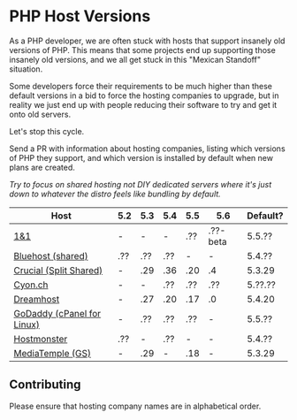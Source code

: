 # PHP Host Versions

As a PHP developer, we are often stuck with hosts that support insanely old versions of PHP. This means that some
projects end up supporting those insanely old versions, and we all get stuck in this "Mexican Standoff" situation.

Some developers force their requirements to be much higher than these default versions in a bid to force the hosting
companies to upgrade, but in reality we just end up with people reducing their software to try and get it onto old 
servers.

Let's stop this cycle.

Send a PR with information about hosting companies, listing which versions of PHP they support, and which version
is installed by default when new plans are created.

_Try to focus on shared hosting not DIY dedicated servers where it's just down to whatever the distro feels like bundling by default._

Host                         |  5.2  |  5.3  |  5.4  |  5.5  |  5.6  | Default?
---------------------------- | ----- | ----- | ----- | ----- | ----- | --------
[1&1]                        |   -   |   -   |   -   |  .??  | .??-beta | 5.5.??
[Bluehost (shared)]          |  .??  |  .??  |  .??  |   -   |   -   | 5.4.??
[Crucial (Split Shared)]     |   -   |  .29  |  .36  |  .20  |  .4   | 5.3.29
[Cyon.ch]                    |   -   |   -   |  .??  |  .??  |  .??  | 5.??.??
[Dreamhost]                  |   -   |  .27  |  .20  |  .17  |  .0   | 5.4.20
[GoDaddy (cPanel for Linux)] |   -   |  .??  |  .??  |  .??  |   -   | 5.5.??
[Hostmonster]                |  .??  |   -   |  .??  |   -   |   -   | 5.4.??
[MediaTemple (GS)]           |   -   |  .29  |   -   |  .18  |   -   | 5.3.29

[1&1]: http://www.1and1.com/web-hosting#info-list
[Bluehost (shared)]: http://www.bluehost.com/shared
[Crucial (Split Shared)]: http://www.crucialwebhost.com/hosting/split-shared/
[Cyon.ch]: http://www.cyon.ch/webhosting/#shared-2
[Dreamhost]: http://www.dreamhost.com/hosting/shared/
[Hostmonster]: https://www.hostmonster.com/
[GoDaddy (cPanel for Linux)]: https://www.godaddy.com/hosting/web-hosting.aspx?isc=hos1gbr21&ci=9009
[MediaTemple (GS)]: http://mediatemple.net/webhosting/shared/

## Contributing

Please ensure that hosting company names are in alphabetical order.
